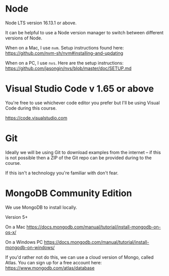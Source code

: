 # Node
Node LTS version 16.13.1 or above.

It can be helpful to use a Node version manager to switch between different versions of Node.

When on a Mac, I use `nvm`. Setup instructions found here: https://github.com/nvm-sh/nvm#installing-and-updating

When on a PC, I use `nvs`. Here are the setup instructions: https://github.com/jasongin/nvs/blob/master/doc/SETUP.md


# Visual Studio Code v 1.65 or above

You're free to use whichever code editor you prefer but I'll be using Visual Code during this course.

https://code.visualstudio.com


# Git

Ideally we will be using Git to download examples from the internet – if this is not possible then a ZIP of the Git repo can be provided during to the course.

If this isn't a technology you're familiar with don't fear.


# MongoDB Community Edition

We use MongoDB to install locally.

Version 5+

On a Mac
https://docs.mongodb.com/manual/tutorial/install-mongodb-on-os-x/

On a Windows PC
https://docs.mongodb.com/manual/tutorial/install-mongodb-on-windows/

If you'd rather not do this, we can use a cloud version of Mongo, called Atlas. You can sign up for a free account here: https://www.mongodb.com/atlas/database
